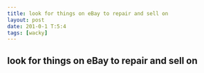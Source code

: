 ```yaml
---
title: look for things on eBay to repair and sell on
layout: post
date: 201-0-1 T:5:4
tags: [wacky]
---
```

## look for things on eBay to repair and sell on


